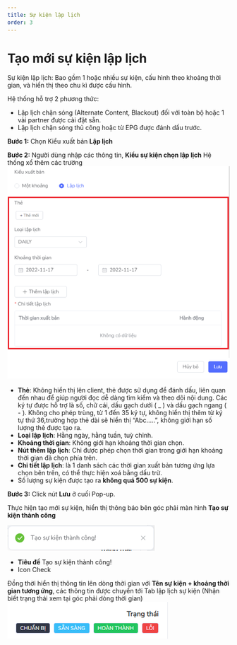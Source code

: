 ```yaml
---
title: Sự kiện lập lịch
order: 3
---
```

# Tạo mới sự kiện lập lịch  
Sự kiện lập lịch: Bao gồm 1 hoặc nhiều sự kiện, cấu hình theo khoảng thời gian, và hiển thị theo chu kì được cấu hình.

   Hệ thống hỗ trợ 2 phương thức: 

   - Lập lịch chặn sóng (Alternate Content, Blackout) đối với toàn bộ hoặc 1 vài partner được cài đặt sẵn.
   - Lập lịch chặn sóng thủ công hoặc từ EPG được đánh dấu trước.

**Bước 1:** Chọn Kiểu xuất bản **Lập lịch**

 **Bước 2:** Người dùng nhập các thông tin, **Kiểu sự kiện chọn lập lịch** 
 Hệ thống xổ thêm các trường ![](../../images/Popup_create_event_schedule.png)

* **Thẻ**: Không hiển thị lên client, thẻ được sử dụng để đánh dấu, liên quan đến nhau để giúp người đọc dễ dàng tìm kiếm và theo dõi nội dung. Các ký tự được hỗ trợ là số, chữ cái, dấu gạch dưới ( _ ) và dấu gạch ngang ( - ). Không cho phép trùng, từ 1 đến 35 ký tự, không hiển thị thêm từ ký tự thứ 36,trường hợp thẻ dài sẽ hiển thị “Abc…..”, không giới hạn số lượng thẻ được tạo ra.
* **Loại lập lịch**: Hằng ngày, hằng tuần, tuỳ chỉnh.
* **Khoảng thời gian**: Không giới hạn khoảng thời gian chọn.
* **Nút thêm lập lịch**: Chỉ được phép chọn thời gian trong giới hạn khoảng thời gian đã chọn phía trên.
* **Chi tiết lập lịch**: là 1 danh sách các thời gian xuất bản tương ứng lựa chọn bên trên, có thể thực hiện xoá bằng dấu trừ.
* Số lượng sự kiện được tạo ra **không quá 500 sự kiện**.

**Bước 3:** Click nút **Lưu** ở cuối Pop-up.

 Thực hiện tạo mới sự kiện, hiển thị thông báo bên góc phải màn hình **Tạo sự kiện thành công**

![](../../images/Notice_success_create_event.png)
* **Tiêu đề** Tạo sự kiện thành công!
* Icon Check

Đồng thời hiển thị thông tin lên dòng thời gian với **Tên sự kiện + khoảng thời gian tương ứng**, các thông tin được chuyển tới Tab lập lịch sự kiện
(Nhận biết trạng thái xem tại góc phải dòng thời gian)
![](../../images/Status_Event.png)